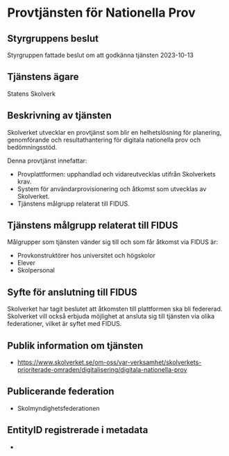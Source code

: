 # Provtjänsten för Nationella Prov

## Styrgruppens beslut

Styrgruppen fattade beslut om att godkänna tjänsten 2023-10-13

## Tjänstens ägare

Statens Skolverk

## Beskrivning av tjänsten

Skolverket utvecklar en provtjänst som blir en helhetslösning för planering, genomförande och resultathantering för digitala nationella prov och bedömningsstöd.

Denna provtjänst innefattar:

-   Provplattformen: upphandlad och vidareutvecklas utifrån Skolverkets krav.
-   System för användarprovisionering och åtkomst som utvecklas av Skolverket.
-   Tjänstens målgrupp relaterat till FIDUS.

## Tjänstens målgrupp relaterat till FIDUS

Målgrupper som tjänsten vänder sig till och som får åtkomst via FIDUS är:

-   Provkonstruktörer hos universitet och högskolor
-   Elever
-   Skolpersonal

## Syfte för anslutning till FIDUS

Skolverket har tagit beslutet att åtkomsten till plattformen ska bli federerad. Skolverket vill också erbjuda möjlighet at ansluta sig till tjänsten via olika federationer, vilket är syftet med FIDUS.

## Publik information om tjänsten

-   https://www.skolverket.se/om-oss/var-verksamhet/skolverkets-prioriterade-omraden/digitalisering/digitala-nationella-prov

## Publicerande federation

-   Skolmyndighetsfederationen

## EntityID registrerade i metadata

-   
